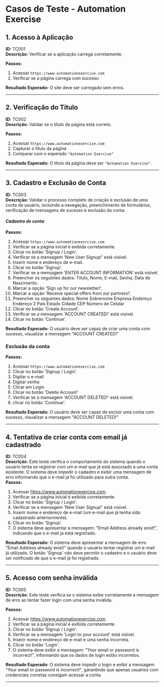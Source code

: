 # Casos de Teste - Automation Exercise

## 1. Acesso à Aplicação  
**ID:** TC001  
**Descrição:** Verificar se a aplicação carrega corretamente.   

**Passos:**  
1. Acessar `https://www.automationexercise.com`  
2. Verificar se a página carrega com sucesso  

**Resultado Esperado:** O site deve ser carregado sem erros.

---

## 2. Verificação do Título  
**ID:** TC002  
**Descrição:** Validar se o título da página está correto.   

**Passos:**  
1. Acessar `https://www.automationexercise.com`  
2. Capturar o título da página  
3. Comparar com o esperado `"Automation Exercise"`  

**Resultado Esperado:** O título da página deve ser `"Automation Exercise"`.

---

## 3. Cadastro e Exclusão de Conta
**ID:** TC003  
**Descrição:** Validar o processo completo de criação e exclusão de uma conta de usuário, incluindo a navegação, preenchimento de formulários, verificação de mensagens de sucesso e exclusão da conta.  

#### *Cadastro de conta*   
**Passos:**  
1. Acessar `https://www.automationexercise.com`  
2. Verificar se a página inicial é exibida corretamente.
3. Clicar no botão 'Signup / Login'.
4. Verificar se a mensagem 'New User Signup!' está visível.
5. Inserir nome e endereço de e-mail.
6. Clicar no botão 'Signup'.
7. Verificar se a mensagem 'ENTER ACCOUNT INFORMATION' está visível.
8. Preencher os seguintes dados: Título, Nome, E-mail, Senha, Data de Nascimento.
9. Marcar a opção 'Sign up for our newsletter!'.
10. Marcar a opção 'Receive special offers from our partners!'.
11. Preencher os seguintes dados:
Nome
Sobrenome
Empresa
Endereço
Endereço 2
País
Estado
Cidade
CEP 
Número de Celular
12. Clicar no botão 'Create Account'.
13. Verificar se a mensagem 'ACCOUNT CREATED!' está visível.
14. Clicar no botão 'Continue'.

**Resultado Esperado:** O usuário deve ser capaz de criar uma conta com sucesso, visualizar a mensagem "ACCOUNT CREATED!"

### Exclusão da conta
**Passos:**  
1. Acessar `https://www.automationexercise.com`  
2. Clicar no botão 'Signup / Login'.
3. Digitar o e-mail.
4. Digitar senha
5. Clicar em Login
6. Clicar no botão 'Delete Account'
7. Verificar se a mensagem 'ACCOUNT DELETED!' está visível.
8. clicar no botão 'Continue'.
 

 **Resultado Esperado:** O usuário deve ser capaz de excluir uma conta com sucesso, visualizar a mensagem "ACCOUNT DELETED!"

---

## 4. Tentativa de criar conta com email já cadastrado
**ID:** TC004   
**Descrição:** Este teste verifica o comportamento do sistema quando o usuário tenta se registrar com um e-mail que já está associado a uma conta existente. O sistema deve impedir o cadastro e exibir uma mensagem de erro informando que o e-mail já foi utilizado para outra conta.  
**Passos:**
1. Acessar https://www.automationexercise.com.
2. Verificar se a página inicial é exibida corretamente.
3. Clicar no botão 'Signup / Login'.
4. Verificar se a mensagem 'New User Signup!' está visível.
5. Inserir nome e endereço de e-mail (um e-mail que já tenha sido cadastrado anteriormente).
6. Clicar no botão 'Signup'.
7. O sistema deve apresentar a mensagem: "Email Address already exist!", indicando que o e-mail já está registrado.

 
 **Resultado Esperado:** O sistema deve apresentar a mensagem de erro "Email Address already exist!" quando o usuário tentar registrar um e-mail já utilizado. O botão 'Signup' não deve permitir o cadastro e o usuário deve ser notificado de que o e-mail já foi registrado.

 ---

## 5. Acesso com senha inválida
**ID:** TC005   
**Descrição:** Este teste verifica se o sistema exibe corretamente a mensagem de erro ao tentar fazer login com uma senha inválida.  

**Passos:**
1. Acessar https://www.automationexercise.com.
2. Verificar se a página inicial é exibida corretamente.
3. Clicar no botão 'Signup / Login'.
4. Verificar se a mensagem 'Login to your account' está visível.
5. Inserir nome e endereço de e-mail e uma senha incorreta.
6. Clicar no botão 'Login'.
7. O sistema deve exibir a mensagem: "Your email or password is incorrect!", informando que os dados de login estão incorretos.

 
 **Resultado Esperado:** O sistema deve impedir o login e exibir a mensagem "Your email or password is incorrect!", garantindo que apenas usuários com credenciais corretas consigam acessar a conta.

 ---





